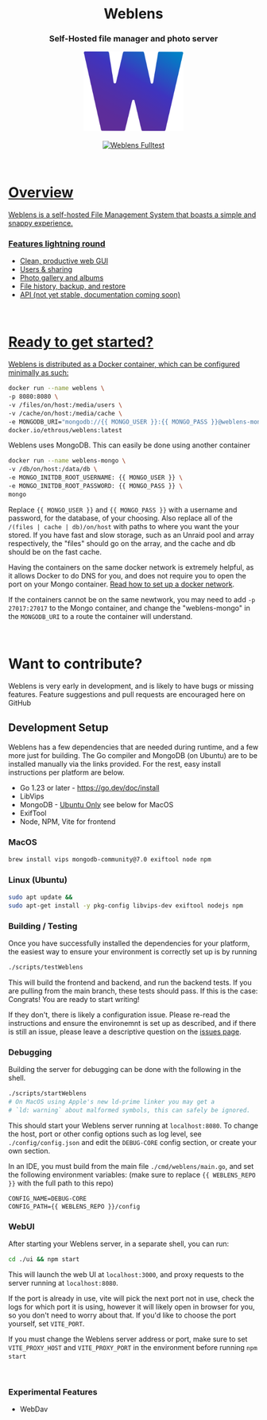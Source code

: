 <h1 align="center">Weblens</h1>
<h3 align="center">Self-Hosted file manager and photo server</h3>

<p align="center">
    <img style="float: center;" src="images/brand/logo.png" alt="weblens logo"  width=200 />
    <br/>
    <br/>    
    <a href="https://github.com/ethanrous/weblens/actions/workflows/go.yml"/>
    <img alt="Weblens Fulltest" src="https://github.com/ethanrous/weblens/actions/workflows/go.yml/badge.svg?branch=main"/>
</p>
<br/>

# Overview

Weblens is a self-hosted File Management System that boasts a simple and snappy experience.

### Features lightning round
* Clean, productive web GUI
* Users & sharing
* Photo gallery and albums
* File history, backup, and restore
* API (not yet stable, documentation coming soon)

<br/>

# Ready to get started?

Weblens is distributed as a Docker container, which can be configured minimally as such:
```bash
docker run --name weblens \
-p 8080:8080 \ 
-v /files/on/host:/media/users \ 
-v /cache/on/host:/media/cache \
-e MONGODB_URI="mongodb://{{ MONGO_USER }}:{{ MONGO_PASS }}@weblens-mongo:27017"
docker.io/ethrous/weblens:latest
```
Weblens uses MongoDB. This can easily be done using another container
```bash
docker run --name weblens-mongo \
-v /db/on/host:/data/db \
-e MONGO_INITDB_ROOT_USERNAME: {{ MONGO_USER }} \
-e MONGO_INITDB_ROOT_PASSWORD: {{ MONGO_PASS }} \
mongo
```
Replace `{{ MONGO_USER }}` and `{{ MONGO_PASS }}` with a username and password, for the database, of your choosing.
Also replace all of the `/(files | cache | db)/on/host` with paths to where you want the your stored. If you have fast and slow storage,
such as an Unraid pool and array respectively, the "files" should go on the array, and the cache and db should be on the fast cache.

Having the containers on the same docker network is extremely helpful, as it allows Docker to do DNS for you,
and does not require you to open the port on your Mongo container. [Read how to set up a docker network](https://docs.docker.com/reference/cli/docker/network/create/).

If the containers cannot be on the same newtwork, you may need to add `-p 27017:27017` to the Mongo container, 
and change the "weblens-mongo" in the `MONGODB_URI` to a route the container will understand.

<br/>

# Want to contribute?

Weblens is very early in development, and is likely to have bugs or missing features. 
Feature suggestions and pull requests are encouraged here on GitHub

## Development Setup
Weblens has a few dependencies that are needed during runtime,
and a few more just for building. The Go compiler and MongoDB (on Ubuntu) are 
to be installed manually via the links provided. For the rest, easy install instructions
per platform are below.

* Go 1.23 or later - https://go.dev/doc/install
* LibVips
* MongoDB - [Ubuntu Only](https://www.mongodb.com/docs/manual/tutorial/install-mongodb-on-ubuntu/) see below for MacOS
* ExifTool
* Node, NPM, Vite for frontend

### MacOS
```bash
brew install vips mongodb-community@7.0 exiftool node npm
```

### Linux (Ubuntu)
```bash
sudo apt update &&
sudo apt-get install -y pkg-config libvips-dev exiftool nodejs npm
```

### Building / Testing
Once you have successfully installed the dependencies for your platform, the easiest way
to ensure your environment is correctly set up is by running 
```bash
./scripts/testWeblens
```
This will build the frontend and backend, and run the backend tests. If you are pulling from the main branch, 
these tests should pass. If this is the case: Congrats! You are ready to start writing! 

If they don't, there is likely a configuration issue. Please re-read the instructions and ensure the environemnt is set up as described, 
and if there is still an issue, please leave a descriptive question on the [issues page](https://github.com/ethanrous/weblens/issues).

### Debugging

Building the server for debugging can be done with the following in the shell.
```bash
./scripts/startWeblens
# On MacOS using Apple's new ld-prime linker you may get a 
# `ld: warning` about malformed symbols, this can safely be ignored.
```
This should start your Weblens server running at `localhost:8080`. To change the host, port or other config options 
such as log level, see `./config/config.json` and edit the `DEBUG-CORE` config section, or create your own section.

In an IDE, you must build from the main file `./cmd/weblens/main.go`, 
and set the following environment variables:
(make sure to replace `{{ WEBLENS_REPO }}` with the full path to this repo)

```
CONFIG_NAME=DEBUG-CORE
CONFIG_PATH={{ WEBLENS_REPO }}/config
```

### WebUI
After starting your Weblens server, in a separate shell, you can run:
```bash
cd ./ui && npm start
```
This will launch the web UI at `localhost:3000`, and proxy requests to the server running at `localhost:8080`.

If the port is already in use, vite will pick the next port not in use, check the logs for which port it is using,
however it will likely open in browser for you, so you don't need to worry about that. If you'd like to choose the port yourself, set `VITE_PORT`.

If you must change the Weblens server address or port, make sure to set `VITE_PROXY_HOST` and `VITE_PROXY_PORT` in the environment before running `npm start`

<br/>

### Experimental Features
* WebDav
